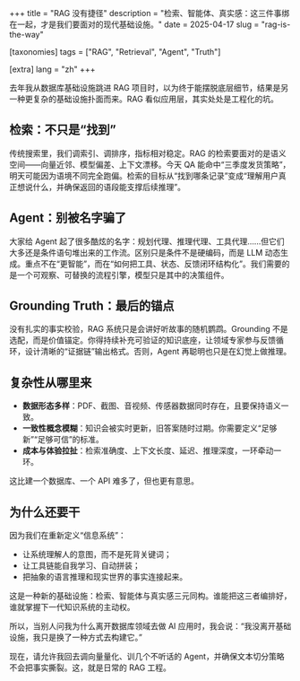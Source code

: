 +++
title = "RAG 没有捷径"
description = "检索、智能体、真实感：这三件事绑在一起，才是我们要面对的现代基础设施。"
date = 2025-04-17
slug = "rag-is-the-way"

[taxonomies]
tags = ["RAG", "Retrieval", "Agent", "Truth"]

[extra]
lang = "zh"
+++

去年我从数据库基础设施跳进 RAG 项目时，以为终于能摆脱底层细节，结果是另一种更复杂的基础设施扑面而来。RAG 看似应用层，其实处处是工程化的坑。

## 检索：不只是“找到”

传统搜索里，我们调索引、调排序，指标相对稳定。RAG 的检索要面对的是语义空间——向量近邻、模型偏差、上下文漂移。今天 QA 能命中“三季度发货策略”，明天可能因为语境不同完全跑偏。检索的目标从“找到哪条记录”变成“理解用户真正想说什么，并确保返回的语段能支撑后续推理”。

## Agent：别被名字骗了

大家给 Agent 起了很多酷炫的名字：规划代理、推理代理、工具代理……但它们大多还是条件语句堆出来的工作流。区别只是条件不是硬编码，而是 LLM 动态生成。重点不在“更智能”，而在“如何把工具、状态、反馈闭环结构化”。我们需要的是一个可观察、可替换的流程引擎，模型只是其中的决策组件。

## Grounding Truth：最后的锚点

没有扎实的事实校验，RAG 系统只是会讲好听故事的随机鹦鹉。Grounding 不是选配，而是价值锚定。你得持续补充可验证的知识底座，让领域专家参与反馈循环，设计清晰的“证据链”输出格式。否则，Agent 再聪明也只是在幻觉上做推理。

## 复杂性从哪里来

- **数据形态多样**：PDF、截图、音视频、传感器数据同时存在，且要保持语义一致。
- **一致性概念模糊**：知识会被实时更新，旧答案随时过期。你需要定义“足够新”“足够可信”的标准。
- **成本与体验拉扯**：检索准确度、上下文长度、延迟、推理深度，一环牵动一环。

这比建一个数据库、一个 API 难多了，但也更有意思。

## 为什么还要干

因为我们在重新定义“信息系统”：

- 让系统理解人的意图，而不是死背关键词；
- 让工具链能自我学习、自动拼装；
- 把抽象的语言推理和现实世界的事实连接起来。

这是一种新的基础设施：检索、智能体与真实感三元同构。谁能把这三者编排好，谁就掌握下一代知识系统的主动权。

所以，当别人问我为什么离开数据库领域去做 AI 应用时，我会说：“我没离开基础设施，我只是换了一种方式去构建它。”

现在，请允许我回去调向量量化、训几个不听话的 Agent，并确保文本切分策略不会把事实撕裂。这，就是日常的 RAG 工程。
